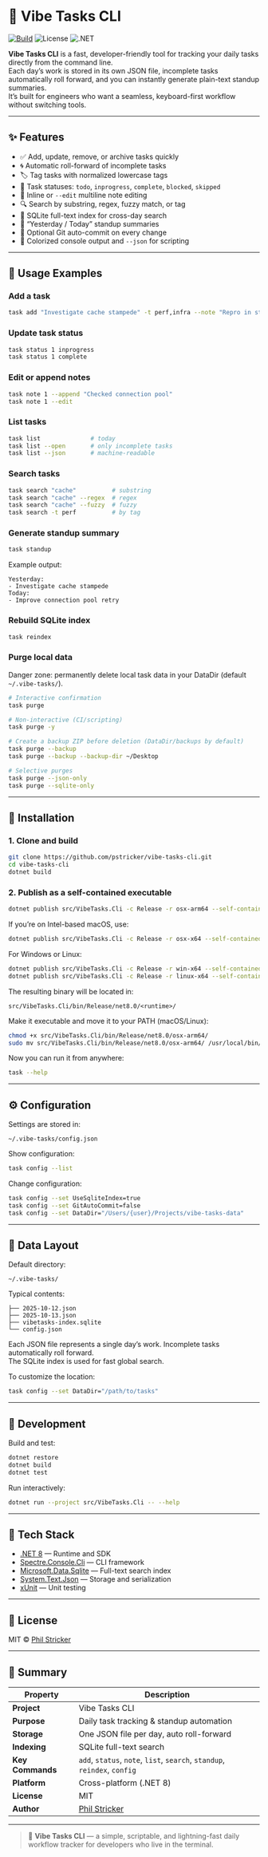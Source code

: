 # 🧭 Vibe Tasks CLI

[![Build](https://github.com/pstricker/vibe-tasks-cli/actions/workflows/dotnet.yml/badge.svg)](https://github.com/pstricker/vibe-tasks-cli/actions/workflows/dotnet.yml)
![License](https://img.shields.io/github/license/pstricker/vibe-tasks-cli)
![.NET](https://img.shields.io/badge/.NET-8.0-blue)

**Vibe Tasks CLI** is a fast, developer-friendly tool for tracking your daily tasks directly from the command line.  
Each day’s work is stored in its own JSON file, incomplete tasks automatically roll forward, and you can instantly generate plain-text standup summaries.  
It’s built for engineers who want a seamless, keyboard-first workflow without switching tools.

---

## ✨ Features

- ✅ Add, update, remove, or archive tasks quickly  
- 🌀 Automatic roll-forward of incomplete tasks  
- 🏷️ Tag tasks with normalized lowercase tags  
- 🧩 Task statuses: `todo`, `inprogress`, `complete`, `blocked`, `skipped`  
- 📝 Inline or `--edit` multiline note editing  
- 🔍 Search by substring, regex, fuzzy match, or tag  
- 🧠 SQLite full-text index for cross-day search  
- 🧾 “Yesterday / Today” standup summaries  
- 💾 Optional Git auto-commit on every change  
- 🎨 Colorized console output and `--json` for scripting  

---

## 🧠 Usage Examples

### Add a task
```bash
task add "Investigate cache stampede" -t perf,infra --note "Repro in staging"
```

### Update task status
```bash
task status 1 inprogress
task status 1 complete
```

### Edit or append notes
```bash
task note 1 --append "Checked connection pool"
task note 1 --edit
```

### List tasks
```bash
task list              # today
task list --open       # only incomplete tasks
task list --json       # machine-readable
```

### Search tasks
```bash
task search "cache"          # substring
task search "cache" --regex  # regex
task search "cache" --fuzzy  # fuzzy
task search -t perf          # by tag
```

### Generate standup summary
```bash
task standup
```

Example output:
```
Yesterday:
- Investigate cache stampede
Today:
- Improve connection pool retry
```

### Rebuild SQLite index
```bash
task reindex
```

### Purge local data

Danger zone: permanently delete local task data in your DataDir (default `~/.vibe-tasks/`).

```bash
# Interactive confirmation
task purge

# Non-interactive (CI/scripting)
task purge -y

# Create a backup ZIP before deletion (DataDir/backups by default)
task purge --backup
task purge --backup --backup-dir ~/Desktop

# Selective purges
task purge --json-only
task purge --sqlite-only
```

---

## 🚀 Installation

### 1. Clone and build

```bash
git clone https://github.com/pstricker/vibe-tasks-cli.git
cd vibe-tasks-cli
dotnet build
```

### 2. Publish as a self-contained executable

```bash
dotnet publish src/VibeTasks.Cli -c Release -r osx-arm64 --self-contained true /p:PublishSingleFile=true
```

If you’re on Intel-based macOS, use:
```bash
dotnet publish src/VibeTasks.Cli -c Release -r osx-x64 --self-contained true /p:PublishSingleFile=true
```

For Windows or Linux:
```bash
dotnet publish src/VibeTasks.Cli -c Release -r win-x64 --self-contained true /p:PublishSingleFile=true
dotnet publish src/VibeTasks.Cli -c Release -r linux-x64 --self-contained true /p:PublishSingleFile=true
```

The resulting binary will be located in:
```
src/VibeTasks.Cli/bin/Release/net8.0/<runtime>/
```

Make it executable and move it to your PATH (macOS/Linux):
```bash
chmod +x src/VibeTasks.Cli/bin/Release/net8.0/osx-arm64/
sudo mv src/VibeTasks.Cli/bin/Release/net8.0/osx-arm64/ /usr/local/bin/task
```

Now you can run it from anywhere:
```bash
task --help
```

---

## ⚙️ Configuration

Settings are stored in:
```
~/.vibe-tasks/config.json
```

Show configuration:
```bash
task config --list
```

Change configuration:
```bash
task config --set UseSqliteIndex=true
task config --set GitAutoCommit=false
task config --set DataDir="/Users/{user}/Projects/vibe-tasks-data"
```

---

## 📁 Data Layout

Default directory:
```
~/.vibe-tasks/
```

Typical contents:
```
├── 2025-10-12.json
├── 2025-10-13.json
├── vibetasks-index.sqlite
└── config.json
```

Each JSON file represents a single day’s work. Incomplete tasks automatically roll forward.  
The SQLite index is used for fast global search.

To customize the location:
```bash
task config --set DataDir="/path/to/tasks"
```

---

## 🧪 Development

Build and test:
```bash
dotnet restore
dotnet build
dotnet test
```

Run interactively:
```bash
dotnet run --project src/VibeTasks.Cli -- --help
```

---

## 🧰 Tech Stack

- [.NET 8](https://dotnet.microsoft.com/) — Runtime and SDK  
- [Spectre.Console.Cli](https://spectreconsole.net/) — CLI framework  
- [Microsoft.Data.Sqlite](https://learn.microsoft.com/en-us/dotnet/standard/data/sqlite/) — Full-text search index  
- [System.Text.Json](https://learn.microsoft.com/en-us/dotnet/api/system.text.json) — Storage and serialization  
- [xUnit](https://xunit.net/) — Unit testing  

---

## 🧾 License

MIT © [Phil Stricker](https://github.com/pstricker)

---

## 🏁 Summary

| Property | Description |
|-----------|-------------|
| **Project** | Vibe Tasks CLI |
| **Purpose** | Daily task tracking & standup automation |
| **Storage** | One JSON file per day, auto roll-forward |
| **Indexing** | SQLite full-text search |
| **Key Commands** | `add`, `status`, `note`, `list`, `search`, `standup`, `reindex`, `config` |
| **Platform** | Cross-platform (.NET 8) |
| **License** | MIT |
| **Author** | [Phil Stricker](https://github.com/pstricker) |

---

> 🧩 **Vibe Tasks CLI** — a simple, scriptable, and lightning-fast daily workflow tracker for developers who live in the terminal.